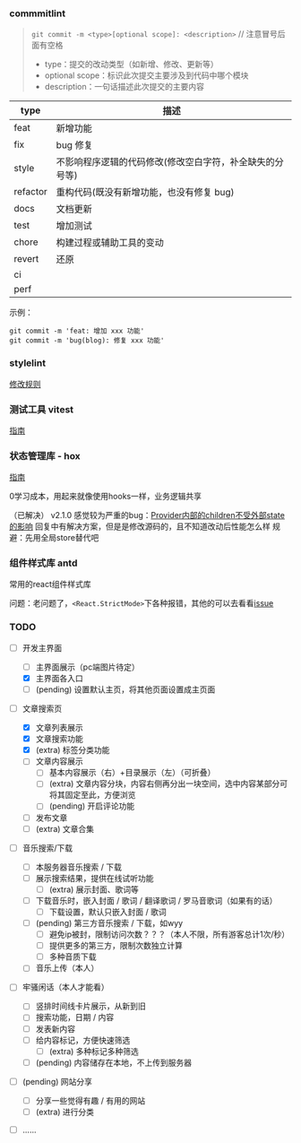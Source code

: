 

### commmitlint 
> `git commit -m <type>[optional scope]: <description>` // 注意冒号后面有空格
> - type：提交的改动类型（如新增、修改、更新等）
> - optional scope：标识此次提交主要涉及到代码中哪个模块
> - description：一句话描述此次提交的主要内容

|type  |描述   |
|----|----|
|feat|	新增功能|
|fix|	bug 修复|
|style|	不影响程序逻辑的代码修改(修改空白字符，补全缺失的分号等)|
|refactor|	重构代码(既没有新增功能，也没有修复 bug)|
|docs|	文档更新|
|test|	增加测试|
|chore|	构建过程或辅助工具的变动|
|revert| 还原 |
|ci     |       |
|perf   |       |

示例：
```shell
git commit -m 'feat: 增加 xxx 功能'
git commit -m 'bug(blog): 修复 xxx 功能'
```

### stylelint
[修改规则](https://stylelint.io/user-guide/rules)

### 测试工具 vitest

[指南](https://cn.vitest.dev/guide/)

### 状态管理库 - hox

[指南](https://hox.js.org/zh/guide/quick-start)

0学习成本，用起来就像使用hooks一样，业务逻辑共享

（已解决）
v2.1.0 感觉较为严重的bug：[Provider内部的children不受外部state的影响](https://github.com/umijs/hox/issues/97)
回复中有解决方案，但是是修改源码的，且不知道改动后性能怎么样
规避：先用全局store替代吧

### 组件样式库 antd

常用的react组件样式库

问题：老问题了，`<React.StrictMode>`下各种报错，其他的可以去看看[issue](https://github.com/ant-design/ant-design/issues)

### TODO

- [ ] 开发主界面
    - [ ] 主界面展示（pc端图片待定）
    - [x] 主界面各入口
    - [ ] (pending) 设置默认主页，将其他页面设置成主页面
- [ ] 文章搜索页
    - [x] 文章列表展示
    - [x] 文章搜索功能
    - [x] (extra) 标签分类功能
    - [ ] 文章内容展示
        - [ ] 基本内容展示（右）+目录展示（左）（可折叠）
        - [ ] (extra) 文章内容分块，内容右侧再分出一块空间，选中内容某部分可将其固定至此，方便浏览
        - [ ] (pending) 开启评论功能
    - [ ] 发布文章
    - [ ] (extra) 文章合集
- [ ] 音乐搜索/下载
    - [ ] 本服务器音乐搜索 / 下载
    - [ ] 展示搜索结果，提供在线试听功能
        - [ ] (extra) 展示封面、歌词等
    - [ ] 下载音乐时，嵌入封面 / 歌词 / 翻译歌词 / 罗马音歌词（如果有的话）
        - [ ] 下载设置，默认只嵌入封面 / 歌词
    - [ ] (pending) 第三方音乐搜索 / 下载，如wyy
        - [ ] 避免ip被封，限制访问次数？？？（本人不限，所有游客总计1次/秒）
        - [ ] 提供更多的第三方，限制次数独立计算
        - [ ] 多种音质下载
    - [ ] 音乐上传（本人）
- [ ] 牢骚闲话（本人才能看）
    - [ ] 竖排时间线卡片展示，从新到旧
    - [ ] 搜索功能，日期 / 内容
    - [ ] 发表新内容
    - [ ] 给内容标记，方便快速筛选
        - [ ] (extra) 多种标记多种筛选
    - [ ] (pending) 内容储存在本地，不上传到服务器
- [ ] (pending) 网站分享
    - [ ] 分享一些觉得有趣 / 有用的网站
    - [ ] (extra) 进行分类
- [ ] ......

    